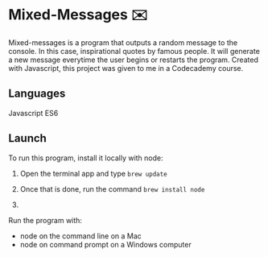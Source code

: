 # Mixed-Messages :envelope:

Mixed-messages is a program that outputs a random message to the console. In this case, inspirational quotes by famous people. It will generate a new message everytime the user begins or restarts the program. Created with Javascript, this project was given to me in a Codecademy course.

## Languages

Javascript ES6

## Launch

To run this program, install it locally with node:  

1. Open the terminal app and type `brew update`

2. Once that is done, run the command `brew install node`

3.

Run the program with:

* node on the command line on a Mac
* node on command prompt on a Windows computer
